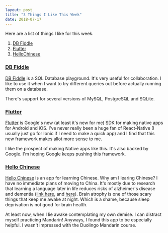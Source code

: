 ```yaml
---
layout: post
title: "3 Things I Like This Week"
date: 2018-07-17
---
```


Here are a list of things I like for this week.

1. [DB Fiddle](https://www.db-fiddle.com/)
2. [Flutter](https://flutter.io/)
3. [HelloChinese](http://www.hellochinese.cc/)

### [DB Fiddle](https://www.db-fiddle.com/)

[DB Fiddle](https://www.db-fiddle.com/) is a SQL Database playground. It's very useful for collaboration. I like to use it when I want to try different queries out before actually running them on a database.

There's support for several versions of MySQL, PostgreSQL and SQLite.

### [Flutter](https://flutter.io/)

[Flutter](https://flutter.io/) is Google's new (at least it's new for me) SDK for making native apps for Android and iOS. I've never really been a huge fan of React-Native (I usually just go for Ionic if I need to make a quick app) and I find that this new framework makes allot more sense to me. 

I like the prospect of making Native apps like this. It's also backed by Google. I'm hoping Google keeps pushing this framework.

### [Hello Chinese](http://www.hellochinese.cc/)

[Hello Chinese](http://www.hellochinese.cc/) is an app for learning Chinese. Why am I learing Chinese? I have no immediate plans of moving to China. It's mostly due to research that learning a language later in life reduces risks of alzheimer's disease and dementia ([link here](https://bigthink.com/ideafeed/learning-a-new-language-later-in-life-helps-keep-your-brain-healthy), and [here](http://www.dailymail.co.uk/health/article-5363123/Learning-language-protect-ALZHEIMERS.html)). Brain atrophy is one of those scary things that keep me awake at night. Which is a shame, because sleep deprivation is not good for brain health. 

At least now, when I lie awake contemplating my own demise. I can distract myself practicing Mandarin! Anyways, I found this app to be especially helpful. I wasn't impressed with the Duolingo Mandarin course.
